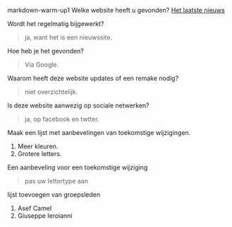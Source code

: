 markdown-warm-up1
Welke website heeft u gevonden?
[Het laatste nieuws](https://www.hln.be)

Wordt het regelmatig bijgewerkt?
>  ja, want het is een nieuwssite.

Hoe heb je het gevonden?
>  Via Google.

Waarom heeft deze website updates of een remake nodig?
>  niet overzichtelijk.

Is deze website aanwezig op sociale netwerken?
> ja, op facebook en twtter.

Maak een lijst met aanbevelingen van toekomstige wijzigingen.
1. Meer kleuren.
2. Grotere letters.

Een aanbeveling voor een toekomstige wijziging
> pas uw lettertype aan

lijst toevoegen van groepsleden
1. Asef Camel
2. Giuseppe Ieroianni